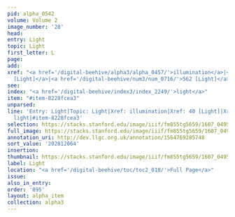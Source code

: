 ```yaml
---
pid: alpha_0542
volume: Volume 2
image_number: '28'
head:
entry: Light
topic: Light
first_letter: L
page:
add:
xref: "<a href='/digital-beehive/alpha3/alpha_0457/'>illumination</a>|<a href='/digital-beehive/num1/num_0040/'>40
  [Light]</a>|<a href='/digital-beehive/num3/num_0716/'>562 [Light]</a>"
see:
index: "<a href='/digital-beehive/index3/index_2249/'>light</a>"
item: "#item-8228fcea3"
unparsed:
line: 'Entry: Light|Topic: Light|Xref: illumination|Xref: 40 [Light]|Xref: 562 [Light]|Index:
  light|#item-8228fcea3'
selection: https://stacks.stanford.edu/image/iiif/fm855tg5659/1607_0495/716,2064,3024,755/full/0/default.jpg
full_image: https://stacks.stanford.edu/image/iiif/fm855tg5659/1607_0495/full/full/0/default.jpg
annotation_uri: http://dev.llgc.org.uk/annotation/1564769285748
sort_value: '202812064'
insertion:
thumbnail: https://stacks.stanford.edu/image/iiif/fm855tg5659/1607_0495/716,2064,600,180/250,/0/default.jpg
label: Light
location: "<a href='/digital-beehive/toc/toc2_018/'>Full Page</a>"
issue:
also_in_entry:
order: '095'
layout: alpha_item
collection: alpha3
---
```


